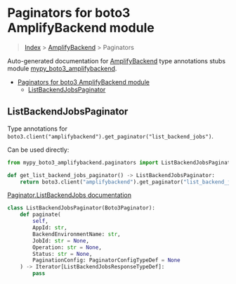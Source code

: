 # Paginators for boto3 AmplifyBackend module

> [Index](../README.md) > [AmplifyBackend](./README.md) > Paginators

Auto-generated documentation for [AmplifyBackend](https://boto3.amazonaws.com/v1/documentation/api/latest/reference/services/amplifybackend.html#AmplifyBackend)
type annotations stubs module [mypy_boto3_amplifybackend](https://pypi.org/project/mypy-boto3-amplifybackend/).

- [Paginators for boto3 AmplifyBackend module](#paginators-for-boto3-amplifybackend-module)
  - [ListBackendJobsPaginator](#listbackendjobspaginator)

## ListBackendJobsPaginator

Type annotations for `boto3.client("amplifybackend").get_paginator("list_backend_jobs")`.

Can be used directly:

```python
from mypy_boto3_amplifybackend.paginators import ListBackendJobsPaginator

def get_list_backend_jobs_paginator() -> ListBackendJobsPaginator:
    return boto3.client("amplifybackend").get_paginator("list_backend_jobs")
```

[Paginator.ListBackendJobs documentation](https://boto3.amazonaws.com/v1/documentation/api/latest/reference/services/amplifybackend.html#AmplifyBackend.Paginator.ListBackendJobs)

```python
class ListBackendJobsPaginator(Boto3Paginator):
    def paginate(
        self,
        AppId: str,
        BackendEnvironmentName: str,
        JobId: str = None,
        Operation: str = None,
        Status: str = None,
        PaginationConfig: PaginatorConfigTypeDef = None
    ) -> Iterator[ListBackendJobsResponseTypeDef]:
        pass
```